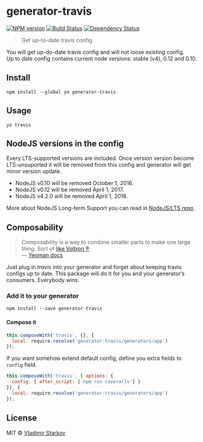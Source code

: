 # generator-travis

[![NPM version][npm-image]][npm-url]
[![Build Status][travis-image]][travis-url]
[![Dependency Status][depstat-image]][depstat-url]

> Get up-to-date travis config

You will get up-do-date travis config and will not loose existing config.  
Up to date config contains current node versions: stable (v4), 0.12 and 0.10.

## Install

    npm install --global yo generator-travis

## Usage

    yo travis

## NodeJS versions in the config

Every LTS-supported versions are included. Once version version become
LTS-unsuported it will be removed from this config and generator
will get minor version update.

* NodeJS v0.10 will be removed October 1, 2016.
* NodeJS v0.12 will be removed April 1, 2017.
* NodeJS v4.2.0 will be removed April 1, 2018.

More about NodeJS Long-term Support you can read in [NodeJS/LTS repo][NodeJS/LTS].

[NodeJS/LTS]: https://github.com/nodejs/LTS/

## Composability

> Composability is a way to combine smaller parts to make one large thing. Sort of [like Voltron ®][voltron]  
> — [Yeoman docs](http://yeoman.io/authoring/composability.html)

Just plug in _travis_ into your generator and forget about keeping travis configs up to date.
This package will do it for you and your generator’s consumers. Everybody wins.

### Add it to your generator

    npm install --save generator-travis

#### Compose it

```js
this.composeWith('travis', {}, {
  local: require.resolve('generator-travis/generators/app')
});
```

If you want somehow extend default config, define you extra fields to `config` field.

```js
this.composeWith('travis', { options: {
  config: { after_script: ['npm run coveralls'] }
}}, {
  local: require.resolve('generator-travis/generators/app')
});
```

[voltron]: http://25.media.tumblr.com/tumblr_m1zllfCJV21r8gq9go11_250.gif

## License

MIT © [Vladimir Starkov](https://iamstarkov.com)

[npm-url]: https://npmjs.org/package/generator-travis
[npm-image]: https://img.shields.io/npm/v/generator-travis.svg?style=flat-square

[travis-url]: https://travis-ci.org/iamstarkov/generator-travis
[travis-image]: https://img.shields.io/travis/iamstarkov/generator-travis.svg?style=flat-square

[depstat-url]: https://david-dm.org/iamstarkov/generator-travis
[depstat-image]: https://david-dm.org/iamstarkov/generator-travis.svg?style=flat-square
